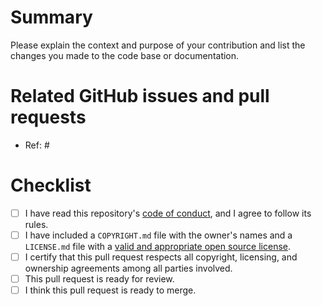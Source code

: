 # Summary

Please explain the context and purpose of your contribution and list the changes you made to the code base or documentation.

# Related GitHub issues and pull requests

- Ref: #

# Checklist

- [ ] I have read this repository's [code of conduct](https://github.com/wlandau/drake-examples/blob/master/CONDUCT.md), and I agree to follow its rules.
- [ ] I have included a `COPYRIGHT.md` file with the owner's names and a `LICENSE.md` file with a [valid and appropriate open source license](https://choosealicense.com/).
- [ ] I certify that this pull request respects all copyright, licensing, and ownership agreements among all parties involved.
- [ ] This pull request is ready for review.
- [ ] I think this pull request is ready to merge.
